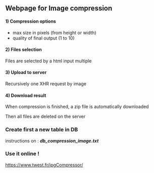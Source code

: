 Webpage for Image compression
---
#### 1) Compression options
- max size in pixels (from height or width)
- quality of final output (1 to 10)

#### 2) Files selection

Files are selected by a html input multiple

#### 3) Upload to server

Recursively one XHR request by image

#### 4) Download result

When compression is finished, a zip file is automatically downloaded

Then all files are deleted on the server

### Create first a new table in DB
instructions on : ***db_compression_image.txt*** 

### Use it online !
https://www.twest.fr/jpgCompressor/